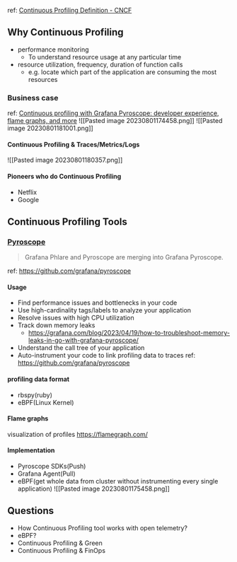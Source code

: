 

ref: [Continuous Profiling Definition - CNCF](https://www.cncf.io/blog/2022/05/31/what-is-continuous-profiling/)

## Why Continuous Profiling 
* performance monitoring
	* To understand resource usage at any particular time
* resource utilization, frequency, duration of function calls
	* e.g. locate which part of the application are consuming the most resources
	
### Business case
ref: [Continuous profiling with Grafana Pyroscope: developer experience, flame graphs, and more](https://grafana.com/about/events/grafanacon/2023/session/continuous-profiling-with-grafana-pyroscope/)
![[Pasted image 20230801174458.png]]
![[Pasted image 20230801181001.png]]
#### Continuous Profiling & Traces/Metrics/Logs
![[Pasted image 20230801180357.png]]

#### Pioneers who do Continuous Profiling 
- Netflix
- Google
## Continuous Profiling Tools

### [Pyroscope](https://pyroscope.io/)

> Grafana Phlare and Pyroscope are merging into Grafana Pyroscope.

ref: https://github.com/grafana/pyroscope

#### Usage
-   Find performance issues and bottlenecks in your code
-   Use high-cardinality tags/labels to analyze your application
-   Resolve issues with high CPU utilization
-   Track down memory leaks
	- https://grafana.com/blog/2023/04/19/how-to-troubleshoot-memory-leaks-in-go-with-grafana-pyroscope/
-   Understand the call tree of your application
-   Auto-instrument your code to link profiling data to traces
ref: https://github.com/grafana/pyroscope

#### profiling data format
- rbspy(ruby)
- eBPF(Linux Kernel)

#### Flame graphs
visualization of profiles
https://flamegraph.com/

#### Implementation
- Pyroscope SDKs(Push)
- Grafana Agent(Pull)
- eBPF(get whole data from cluster without instrumenting every single application)
![[Pasted image 20230801175458.png]]

## Questions
- How Continuous Profiling tool works with open telemetry?
- eBPF?
- Continuous Profiling & Green 
- Continuous Profiling & FinOps



